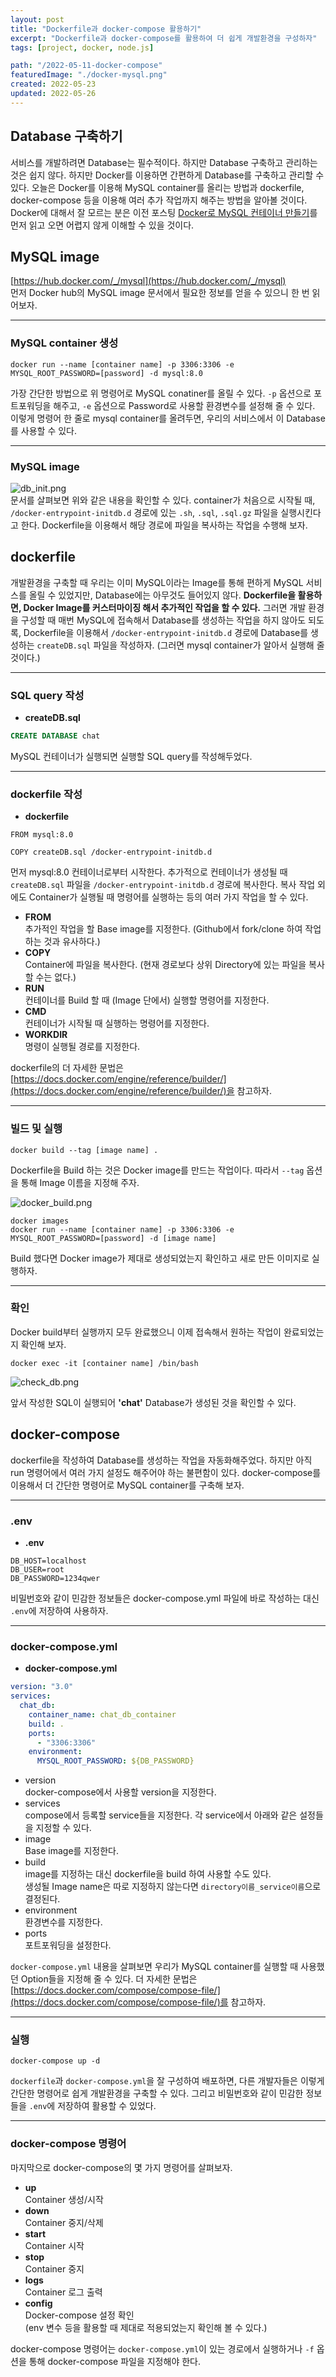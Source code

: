 ```yaml
---
layout: post
title: "Dockerfile과 docker-compose 활용하기"
excerpt: "Dockerfile과 docker-compose를 활용하여 더 쉽게 개발환경을 구성하자"
tags: [project, docker, node.js]

path: "/2022-05-11-docker-compose"
featuredImage: "./docker-mysql.png"
created: 2022-05-23
updated: 2022-05-26
---
```



## Database 구축하기

서비스를 개발하려면 Database는 필수적이다. 하지만 Database 구축하고 관리하는 것은 쉽지 않다. 하지만 Docker를 이용하면 간편하게 Database를 구축하고 관리할 수 있다. 오늘은 Docker를 이용해 MySQL container를 올리는 방법과 dockerfile, docker-compose 등을 이용해 여러 추가 작업까지 해주는 방법을 알아볼 것이다. Docker에 대해서 잘 모르는 분은 이전 포스팅 [Docker로 MySQL 컨테이너 만들기](https://goo-gy.github.io/2022-03-11-docker)를 먼저 읽고 오면 어렵지 않게 이해할 수 있을 것이다.  


## MySQL image  

[https://hub.docker.com/_/mysql](https://hub.docker.com/_/mysql)  
먼저 Docker hub의 MySQL image 문서에서 필요한 정보를 얻을 수 있으니 한 번 읽어보자.  

---

### MySQL container 생성  

``` shell
docker run --name [container name] -p 3306:3306 -e MYSQL_ROOT_PASSWORD=[password] -d mysql:8.0
```
가장 간단한 방법으로 위 명령어로 MySQL conatiner를 올릴 수 있다. `-p` 옵션으로 포트포워딩을 해주고, `-e` 옵션으로 Password로 사용할 환경변수를 설정해 줄 수 있다. 이렇게 명령어 한 줄로 mysql container를 올려두면, 우리의 서비스에서 이 Database를 사용할 수 있다.  

---

### MySQL image  

![db_init.png](db_init.png)  
문서를 살펴보면 위와 같은 내용을 확인할 수 있다. container가 처음으로 시작될 때, `/docker-entrypoint-initdb.d` 경로에 있는  `.sh`, `.sql`, `.sql.gz` 파일을 실행시킨다고 한다. Dockerfile을 이용해서 해당 경로에 파일을 복사하는 작업을 수행해 보자.    


## dockerfile  

개발환경을 구축할 때 우리는 이미 MySQL이라는 Image를 통해 편하게 MySQL 서비스를 올릴 수 있었지만, Database에는 아무것도 들어있지 않다. 
**Dockerfile을 활용하면, Docker Image를 커스터마이징 해서 추가적인 작업을 할 수 있다.** 
그러면 개발 환경을 구성할 때 매번 MySQL에 접속해서 Database를 생성하는 작업을 하지 않아도 되도록, 
Dockerfile을 이용해서 `/docker-entrypoint-initdb.d` 경로에 Database를 생성하는 `createDB.sql` 파일을 작성하자. (그러면 mysql container가 알아서 실행해 줄 것이다.)  

---  

### SQL query 작성    

- **createDB.sql**  

```sql
CREATE DATABASE chat
```  
MySQL 컨테이너가 실행되면 실행할 SQL query를 작성해두었다.  

---  

### dockerfile 작성  

- **dockerfile**

```docker
FROM mysql:8.0

COPY createDB.sql /docker-entrypoint-initdb.d
```  

먼저 mysql:8.0 컨테이너로부터 시작한다. 
추가적으로 컨테이너가 생성될 때 `createDB.sql` 파일을 `/docker-entrypoint-initdb.d` 경로에 복사한다. 
복사 작업 외에도 Container가 실행될 때 명령어를 실행하는 등의 여러 가지 작업을 할 수 있다.  

- **FROM**  
  추가적인 작업을 할 Base image를 지정한다. (Github에서 fork/clone 하여 작업하는 것과 유사하다.)  
- **COPY**  
  Container에 파일을 복사한다. (현재 경로보다 상위 Directory에 있는 파일을 복사할 수는 없다.)
- **RUN**  
  컨테이너를 Build 할 때 (Image 단에서) 실행할 명령어를 지정한다.  
- **CMD**  
  컨테이너가 시작될 때 실행하는 명령어를 지정한다.  
- **WORKDIR**  
  명령이 실행될 경로를 지정한다.  

dockerfile의 더 자세한 문법은 [https://docs.docker.com/engine/reference/builder/](https://docs.docker.com/engine/reference/builder/)을 참고하자.  

---  

### 빌드 및 실행  

``` shell
docker build --tag [image name] .
```

Dockerfile을 Build 하는 것은 Docker image를 만드는 작업이다. 따라서 `--tag` 옵션을 통해 Image 이름을 지정해 주자.  

![docker_build.png](docker_build.png)  

``` shell
docker images
docker run --name [container name] -p 3306:3306 -e MYSQL_ROOT_PASSWORD=[password] -d [image name]
```  

Build 했다면 Docker image가 제대로 생성되었는지 확인하고 새로 만든 이미지로 실행하자. 

---  

### 확인  

Docker build부터 실행까지 모두 완료했으니 이제 접속해서 원하는 작업이 완료되었는지 확인해 보자.  

``` shell
docker exec -it [container name] /bin/bash
```

![check_db.png](check_db.png)  

앞서 작성한 SQL이 실행되어 **'chat'** Database가 생성된 것을 확인할 수 있다.  



## docker-compose  

dockerfile을 작성하여 Database를 생성하는 작업을 자동화해주었다. 하지만 아직 run 명령어에서 여러 가지 설정도 해주어야 하는 불편함이 있다. docker-compose를 이용해서 더 간단한 명령어로 MySQL container를 구축해 보자.  

---  

### .env  

- **.env**  

```
DB_HOST=localhost
DB_USER=root
DB_PASSWORD=1234qwer
```

비밀번호와 같이 민감한 정보들은 docker-compose.yml 파일에 바로 작성하는 대신 `.env`에 저장하여 사용하자.  

---  

### docker-compose.yml  

- **docker-compose.yml**  

``` yaml
version: "3.0"
services:
  chat_db:
    container_name: chat_db_container
    build: .
    ports:
      - "3306:3306"
    environment:
      MYSQL_ROOT_PASSWORD: ${DB_PASSWORD}
```

- version  
  docker-compose에서 사용할 version을 지정한다. 
- services  
  compose에서 등록할 service들을 지정한다. 각 service에서 아래와 같은 설정들을 지정할 수 있다.  
- image  
  Base image를 지정한다.  
- build  
  image를 지정하는 대신 dockerfile을 build 하여 사용할 수도 있다.  
  생성될 Image name은 따로 지정하지 않는다면 `directory이름_service이름`으로 결정된다.  
- environment  
  환경변수를 지정한다.  
- ports  
  포트포워딩을 설정한다.  
  

`docker-compose.yml` 내용을 살펴보면 우리가 MySQL container를 실행할 때 사용했던 Option들을 지정해 줄 수 있다. 더 자세한 문법은 [https://docs.docker.com/compose/compose-file/](https://docs.docker.com/compose/compose-file/)를 참고하자.

---  

### 실행  

``` shell
docker-compose up -d
```

`dockerfile`과 `docker-compose.yml`을 잘 구성하여 배포하면, 다른 개발자들은 이렇게 간단한 명령어로 쉽게 개발환경을 구축할 수 있다. 그리고 비밀번호와 같이 민감한 정보들을 `.env`에 저장하여 활용할 수 있었다.  


---  

### docker-compose 명령어

마지막으로 docker-compose의 몇 가지 명령어를 살펴보자.  

- **up**  
  Container 생성/시작
- **down**  
  Container 중지/삭제
- **start**  
  Container 시작
- **stop**  
  Container 중지
- **logs**  
  Container 로그 출력  
- **config**  
  Docker-compose 설정 확인  
  (env 변수 등을 활용할 때 제대로 적용되었는지 확인해 볼 수 있다.)
  

docker-compose 명령어는 `docker-compose.yml`이 있는 경로에서 실행하거나 `-f` 옵션을 통해 docker-compose 파일을 지정해야 한다.  